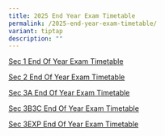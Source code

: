 ```yaml
---
title: 2025 End Year Exam Timetable
permalink: /2025-end-year-exam-timetable/
variant: tiptap
description: ""
---
```

<p><a href="https://drive.google.com/file/d/1oPIul6cCVbzcEM62cynfcMtMhb473AzM/view?usp=drive_link" rel="noopener nofollow" target="_blank">Sec 1 End Of Year Exam Timetable</a>
</p>
<p><a href="https://drive.google.com/file/d/156dSgcbRwPHBAVc9anipXgx1TVHct3Xa/view?usp=drive_link" rel="noopener nofollow" target="_blank">Sec 2 End Of Year Exam Timetable</a>
</p>
<p><a href="https://drive.google.com/file/d/1x8k8KFHsjQCmx9lDvd55GWBnmqWy3pJi/view?usp=drive_link" rel="noopener nofollow" target="_blank">Sec 3A End Of Year Exam Timetable</a>
</p>
<p><a href="https://drive.google.com/file/d/1wRm9PSsyZkf9-Pkhbtopw-c6uyE3H6mW/view?usp=drive_link" rel="noopener nofollow" target="_blank">Sec 3B3C End Of Year Exam Timetable</a>
</p>
<p><a href="https://drive.google.com/file/d/1A9U-XVbaojj3EThjKUn0DDXXwl0Kv6ft/view?usp=drive_link" rel="noopener nofollow" target="_blank">Sec 3EXP End Of Year Exam Timetable</a>
</p>